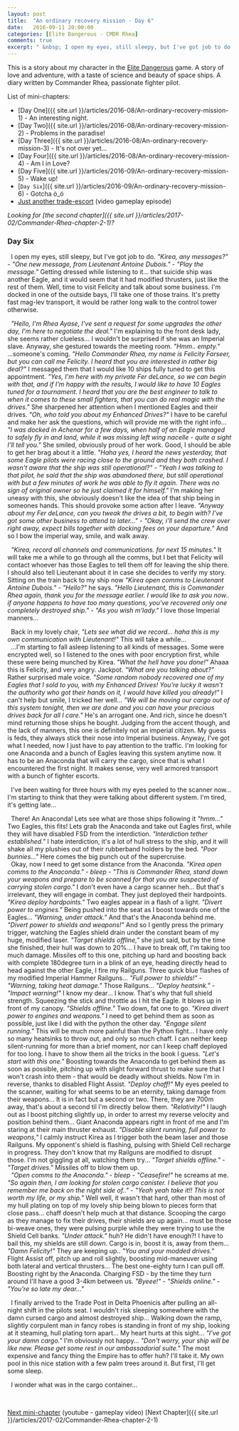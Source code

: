 ```yaml
---
layout: post
title:  "An ordinary recovery mission - Day 6"
date:   2016-09-11 20:00:00
categories: [Elite Dangerous - CMDR Rhea]
comments: true
excerpt: " &nbsp; I open my eyes, still sleepy, but I've got job to do. <i>\"Kirea, any messages?\"</i> - <i>\"One new message, from Lieutenant Antoine Dubois.\"</i> - <i>\"Play the message.\"</i> Getting dressed while listening to it... that suicide ship was another Eagle, and it would seem that it had modified thrusters, just like the rest of them. Well, time to visit Felicity and talk about some business. I'm docked in one of the outside bays, I'll take one of those trains. It's pretty fast mag-lev transport, it would be rather long walk to the control tower otherwise."
---
```

This is a story about my character in the [Elite Dangerous](https://www.youtube.com/watch?v=yEjNmKpVAgc) game.
A story of love and adventure, with a taste of science and beauty of space ships. A diary written by Commander Rhea, passionate fighter pilot.

List of mini-chapters:
* [Day One]({{ site.url }}/articles/2016-08/An-ordinary-recovery-mission-1) - An interesting night.
* [Day Two]({{ site.url }}/articles/2016-08/An-ordinary-recovery-mission-2) - Problems in the paradise!
* [Day Three]({{ site.url }}/articles/2016-08/An-ordinary-recovery-mission-3) - It's not over yet...
* [Day Four]({{ site.url }}/articles/2016-08/An-ordinary-recovery-mission-4) - Am I in Love?
* [Day Five]({{ site.url }}/articles/2016-09/An-ordinary-recovery-mission-5) - Wake up!
* [`Day Six`]({{ site.url }}/articles/2016-09/An-ordinary-recovery-mission-6) - Gotcha ò\_ó
* [Just another trade-escort](https://www.youtube.com/watch?v=O3zY_zafRLQ) (video gameplay episode)

_Looking for [the second chapter]({{ site.url }}/articles/2017-02/Commander-Rhea-chapter-2-1)?_

### Day Six

 &nbsp; I open my eyes, still sleepy, but I've got job to do. _"Kirea, any messages?"_ - _"One new message, from Lieutenant Antoine Dubois."_ - _"Play the message."_ Getting dressed while listening to it... that suicide ship was another Eagle, and it would seem that it had modified thrusters, just like the rest of them. Well, time to visit Felicity and talk about some business. I'm docked in one of the outside bays, I'll take one of those trains. It's pretty fast mag-lev transport, it would be rather long walk to the control tower otherwise.

 &nbsp; _"Hello, I'm Rhea Ayase, I've sent a request for some upgrades the other day, I'm here to negotiate the deal."_ I'm explaining to the front desk lady, she seems rather clueless... I wouldn't be surprised if she was an Imperial slave. Anyway, she gestured towards the meeting room. _"Hmm.. empty."_ ...someone's coming. _"Hello Commander Rhea, my name is Felicity Farseer, but you can call me Felicity. I heard that you are interested in rather big deal?"_ I messaged them that I would like 10 ships fully tuned to get this appointment. _"Yes, I'm here with my private Fer deLance, so we can begin with that, and if I'm happy with the results, I would like to have 10 Eagles tuned for a tournament. I heard that you are the best engineer to talk to when it comes to these small fighters, that you can do real magic with the drives."_ She sharpened her attention when I mentioned Eagles and their drives. _"Oh, who told you about my Enhanced Drives?"_ I have to be careful and make her ask the questions, which will provide me with the right info... _"I was docked in Achenar for a few days, when half of an Eagle managed to safely fly in and land, while it was missing left wing nacelle - quite a sight I'll tell you."_ She smiled, obviously proud of her work. Good, I should be able to get her brag about it a little. _"Haha yes, I heard the news yesterday, that some Eagle pilots were racing close to the ground and they both crashed. I wasn't aware that the ship was still operational?"_ - _"Yeah I was talking to that pilot, he said that the ship was abandoned there, but still operational with but a few minutes of work he was able to fly it again. There was no sign of original owner so he just claimed it for himself."_ I'm making her uneasy with this, she obviously doesn't like the idea of that ship being in someones hands. This should provoke some action after I leave. _"Anyway about my Fer deLance, can you tweak the drives a bit, to begin with? I've got some other business to attend to later..."_ - _"Okay, i'll send the crew over right away, expect bills together with docking fees on your departure."_ And so I bow the imperial way, smile, and walk away.

 &nbsp; _"Kirea, record all channels and communications. for next 15 minutes."_ It will take me a while to go through all the comms, but I bet that Felicity will contact whoever has those Eagles to tell them off for leaving the ship there. I should also tell Lieutenant about it in case she decides to verify my story. Sitting on the train back to my ship now _"Kirea open comms to Lieutenant Antoine Dubois."_ - _"Hello?"_ he says. _"Hello Lieutenant, this is Commander Rhea again, thank you for the message earlier. I would like to ask you now.. if anyone happens to have too many questions, you've recovered only one completely destroyed ship."_ - _"As you wish m'lady."_ I love those Imperial manners...

 &nbsp; Back in my lovely chair, _"Lets see what did we record... haha this is my own communication with Lieutenant!"_ This will take a while...
<br /> &nbsp; ...I'm starting to fall asleep listening to all kinds of messages. Some were encrypted well, so I listened to the ones with poor encryption first, while these were being munched by Kirea. _"What the hell have you done!"_ Ahaaa this is Felicity, and very angry. Jackpot. _"What are you talking about?"_ Rather surprised male voice. _"Some random nobody recovered one of my Eagles that I sold to you, with my Enhanced Drives! You're lucky it wasn't the authority who got their hands on it, I would have killed you already!"_ I can't help but smile, I tricked her well... _"We will be moving our cargo out of this system tonight, then we are done and you can have your precious drives back for all I care."_ He's an arrogant one. And rich, since he doesn't mind returning those ships he bought. Judging from the accent though, and the lack of manners, this one is definitely not an imperial citizen. My guess is feds, they always stick their nose into Imperial business. Anyway, I've got what I needed, now I just have to pay attention to the traffic. I'm looking for one Anaconda and a bunch of Eagles leaving this system anytime now. It has to be an Anaconda that will carry the cargo, since that is what I encountered the first night. It makes sense, very well armored transport with a bunch of fighter escorts.

 &nbsp; I've been waiting for three hours with my eyes peeled to the scanner now... I'm starting to think that they were talking about different system. I'm tired, it's getting late...

 &nbsp; There! An Anaconda! Lets see what are those ships following it _"hmm..."_ Two Eagles, this fits! Lets grab the Anaconda and take out Eagles first, while they will have disabled FSD from the interdiction. _"Interdiction tether established."_ I hate interdiction, it's a lot of hull stress to the ship, and it will shake all my plushies out of their rubberband holders by the bed. _"Poor bunnies..."_ Here comes the big punch out of the supercruise.
<br /> &nbsp; Okay, now I need to get some distance from the Anaconda. _"Kirea open comms to the Anaconda."_ - _*bleep*_ - _"This is Commander Rhea, stand down your weapons and prepare to be scanned for that you are suspected of carrying stolen cargo."_ I don't even have a cargo scanner heh... But that's irrelevant, they will engage in combat. They just deployed their hardpoints. _"Kirea deploy hardpoints."_ Two eagles appear in a flash of a light. _"Divert power to engines."_ Being pushed into the seat as I boost towards one of the Eagles... _"Warning, under attack."_ And that's the Anaconda behind me. _"Divert power to shields and weapons!"_ And so I gently press the primary trigger, watching the Eagles shield drain under the constant beam of my huge, modified laser. _"Target shields offline,"_ she just said, but by the time she finished, their hull was down to 20%... I have to break off, I'm taking too much damage. Missiles off to this one, pitching up hard and boosting back with complete 180degree turn in a blink of an eye, heading directly head to head against the other Eagle, I fire my Railguns. Three quick blue flashes of my modified Imperial Hammer Railguns... _"Full power to shields!"_ - _"Warning, taking heat damage."_ Those Railguns... _"Deploy heatsink."_ - _"Impact warning!"_ I know my dear... I know. That's why that full shield strength. Squeezing the stick and throttle as I hit the Eagle. It blows up in front of my canopy. _"Shields offline."_ Two down, fat one to go. _"Kirea divert power to engines and weapons."_ I need to get behind them as soon as possible, just like I did with the python the other day. _"Engage silent running."_ This will be much more painful than the Python fight... I have only so many heatsinks to throw out, and only so much chaff. I can neither keep silent-running for more than a brief moment, nor can I keep chaff deployed for too long. I have to show them all the tricks in the book I guess. _"Let's start with this one."_ Boosting towards the Anaconda to get behind them as soon as possible, pitching up with slight forward thrust to make sure that I won't crash into them - that would be deadly without shields. Now I'm in reverse, thanks to disabled Flight Assist. _"Deploy chaff!"_ My eyes peeled to the scanner, waiting for what seems to be an eternity, taking damage from their weapons... It is in fact but a second or two. There, they are 700m away, that's about a second til I'm directly below them. _"Relativity!"_ I laugh out as I boost pitching slightly up, in order to arrest my reverse velocity and position behind them... Giant Anaconda appears right in front of me and I'm staring at their main thruster exhaust. _"Disable silent running, full power to weapons,"_ I calmly instruct Kirea as I trigger both the beam laser and those Railguns. My opponent's shield is flashing, pulsing with Shield Cell recharge in progress. They don't know that my Railguns are modified to disrupt those. I'm not giggling at all, watching them try... _"Target shields offline."_ - _"Target drives."_ Missiles off to blow them up.
<br /> &nbsp; _"Open comms to the Anaconda."_ - _*bleep*_ - _"Ceasefire!"_ he screams at me. _"So again then, I am looking for stolen cargo canister. I believe that you remember me back on the night side of.."_ - _"Yeah yeah take it!! This is not worth my life, or my ship."_ Well well, it wasn't that hard, other than most of my hull plating on top of my lovely ship being blown to pieces form that close pass... chaff doesn't help much at that distance. Scooping the cargo as they manage to fix their drives, their shields are up again... must be those bi-weave ones, they were pulsing purple while they were trying to use the Shield Cell banks. _"Under attack."_ huh? He didn't have enough?! I have to bail this, my shields are still down. Cargo is in, boost it is, away from them... _"Damn Felicity!"_ They are keeping up.. _"You and your modded drives."_ Flight Assist off, pitch up and roll slightly, boosting mid-maneuver using both lateral and vertical thrusters... The best one-eighty turn I can pull off. Boosting right by the Anaconda. Charging FSD - by the time they turn around I'll have a good 3-4km between us. _"Byeee!"_ - _"Shields online."_ - _"You're so late my dear..."_

 &nbsp; I finally arrived to the Trade Post in Delta Phoenicis after pulling an all-night shift in the pilots seat. I wouldn't risk sleeping somewhere with the damn cursed cargo and almost destroyed ship... Walking down the ramp, slightly corpulent man in fancy robes is standing in front of my ship, looking at it steaming, hull plating torn apart... My heart hurts at this sight... _"I've got your damn cargo."_ I'm obviously not happy... _"Don't worry, your ship will be like new. Please get some rest in our ambassadorial suite."_ The most expensive and fancy thing the Empire has to offer huh? I'll take it. My own pool in this nice station with a few palm trees around it. But first, I'll get some sleep.

 &nbsp; I wonder what was in the cargo container...

&nbsp;

[Next mini-chapter](https://www.youtube.com/watch?v=O3zY_zafRLQ) (youtube - gameplay video)
[Next Chapter]({{ site.url }}/articles/2017-02/Commander-Rhea-chapter-2-1)
